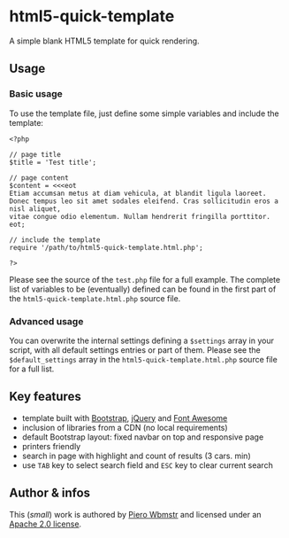 html5-quick-template
====================

A simple blank HTML5 template for quick rendering.

## Usage

### Basic usage

To use the template file, just define some simple variables and include the template:

    <?php

    // page title
    $title = 'Test title';

    // page content
    $content = <<<eot
    Etiam accumsan metus at diam vehicula, at blandit ligula laoreet.
    Donec tempus leo sit amet sodales eleifend. Cras sollicitudin eros a nisl aliquet,
    vitae congue odio elementum. Nullam hendrerit fringilla porttitor.
    eot;

    // include the template
    require '/path/to/html5-quick-template.html.php';

    ?>

Please see the source of the `test.php` file for a full example. The complete list of variables
to be (eventually) defined can be found in the first part of the `html5-quick-template.html.php`
source file.

### Advanced usage

You can overwrite the internal settings defining a `$settings` array in your script, with
all default settings entries or part of them. Please see the `$default_settings` array in
the `html5-quick-template.html.php` source file for a full list.

## Key features

-   template built with [Bootstrap](http://getbootstrap.com/), [jQuery](http://jquery.com/)
    and [Font Awesome](http://fortawesome.github.io/Font-Awesome)
-   inclusion of libraries from a CDN (no local requirements)
-   default Bootstrap layout: fixed navbar on top and responsive page
-   printers friendly
-   search in page with highlight and count of results (3 cars. min)
-   use `TAB` key to select search field and `ESC` key to clear current search

## Author & infos

This (*small*) work is authored by [Piero Wbmstr](http://github.com/pierowbmstr) and licensed
under an [Apache 2.0 license](http://www.apache.org/licenses/LICENSE-2.0.html).
